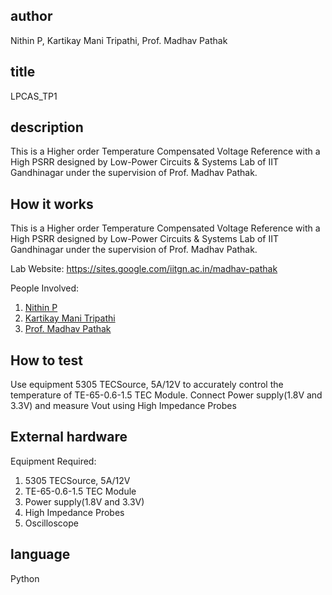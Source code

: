 <!---

This file is used to generate your project datasheet. Please fill in the information below and delete any unused
sections.

You can also include images in this folder and reference them in the markdown. Each image must be less than
512 kb in size, and the combined size of all images must be less than 1 MB.
-->
## author
Nithin P, Kartikay Mani Tripathi, Prof. Madhav Pathak

## title
LPCAS_TP1

## description
This is a Higher order Temperature Compensated Voltage Reference with a High PSRR designed by Low-Power Circuits & Systems Lab of IIT Gandhinagar under the supervision of Prof. Madhav Pathak.

## How it works

This is a Higher order Temperature Compensated Voltage Reference with a High PSRR designed by Low-Power Circuits & Systems Lab of IIT Gandhinagar under the supervision of Prof. Madhav Pathak.

Lab Website: https://sites.google.com/iitgn.ac.in/madhav-pathak

People Involved:
1. [Nithin P](https://www.linkedin.com/in/nithin-purushothama-70664727b/)
2. [Kartikay Mani Tripathi](https://www.linkedin.com/in/kartikay-mani-tripathi-64a7b68b/)
3. [Prof. Madhav Pathak](https://iitgn.ac.in/faculty/ee/fac-madhav)

## How to test

Use equipment 5305 TECSource, 5A/12V to accurately control the temperature of TE-65-0.6-1.5 TEC Module. Connect Power supply(1.8V and 3.3V) and measure Vout using High Impedance Probes

## External hardware

Equipment Required:
1. 5305 TECSource, 5A/12V
2. TE-65-0.6-1.5 TEC Module
3. Power supply(1.8V and 3.3V)
4. High Impedance Probes
5. Oscilloscope

## language   
Python
